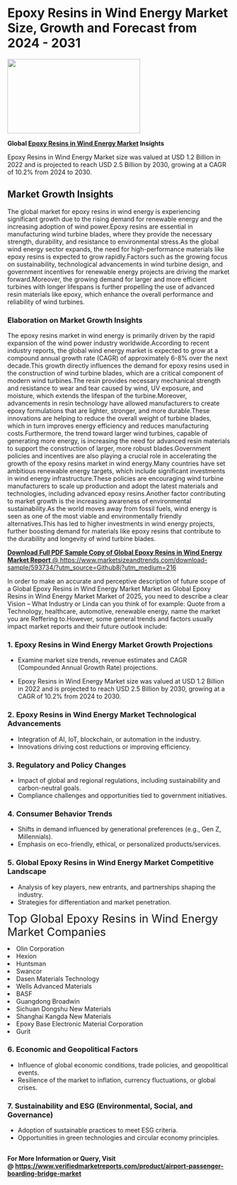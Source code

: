 <H1>Epoxy Resins in Wind Energy Market Size, Growth and Forecast from 2024 - 2031</H1><img class="aligncenter size-medium wp-image-584254" src="https://thirdeyenews.in/wp-content/uploads/2024/09/Global-Market-Research-300x168.jpeg" alt="" width="300" height="168" /><p><strong>Global&nbsp;<a href="https://www.marketsizeandtrends.com/download-sample/593734/?utm_source=Github8j?utm_medium=216">Epoxy Resins in Wind Energy Market</a> Insights</strong></p><p>Epoxy Resins in Wind Energy Market size was valued at USD 1.2 Billion in 2022 and is projected to reach USD 2.5 Billion by 2030, growing at a CAGR of 10.2% from 2024 to 2030.</p><p><h2>Market Growth Insights</h2> The global market for epoxy resins in wind energy is experiencing significant growth due to the rising demand for renewable energy and the increasing adoption of wind power.Epoxy resins are essential in manufacturing wind turbine blades, where they provide the necessary strength, durability, and resistance to environmental stress.As the global wind energy sector expands, the need for high-performance materials like epoxy resins is expected to grow rapidly.Factors such as the growing focus on sustainability, technological advancements in wind turbine design, and government incentives for renewable energy projects are driving the market forward.Moreover, the growing demand for larger and more efficient turbines with longer lifespans is further propelling the use of advanced resin materials like epoxy, which enhance the overall performance and reliability of wind turbines.<p><a href="download-sample-link"></a></p> <h3>Elaboration on Market Growth Insights</h3> The epoxy resins market in wind energy is primarily driven by the rapid expansion of the wind power industry worldwide.According to recent industry reports, the global wind energy market is expected to grow at a compound annual growth rate (CAGR) of approximately 6-8% over the next decade.This growth directly influences the demand for epoxy resins used in the construction of wind turbine blades, which are a critical component of modern wind turbines.The resin provides necessary mechanical strength and resistance to wear and tear caused by wind, UV exposure, and moisture, which extends the lifespan of the turbine.Moreover, advancements in resin technology have allowed manufacturers to create epoxy formulations that are lighter, stronger, and more durable.These innovations are helping to reduce the overall weight of turbine blades, which in turn improves energy efficiency and reduces manufacturing costs.Furthermore, the trend toward larger wind turbines, capable of generating more energy, is increasing the need for advanced resin materials to support the construction of larger, more robust blades.Government policies and incentives are also playing a crucial role in accelerating the growth of the epoxy resins market in wind energy.Many countries have set ambitious renewable energy targets, which include significant investments in wind energy infrastructure.These policies are encouraging wind turbine manufacturers to scale up production and adopt the latest materials and technologies, including advanced epoxy resins.Another factor contributing to market growth is the increasing awareness of environmental sustainability.As the world moves away from fossil fuels, wind energy is seen as one of the most viable and environmentally friendly alternatives.This has led to higher investments in wind energy projects, further boosting demand for materials like epoxy resins that contribute to the durability and longevity of wind turbine blades.<p><a href="get-more-link"></p><p><span class=""><strong>Download Full PDF Sample Copy of Global Epoxy Resins in Wind Energy Market Report</strong> @ <a href="https://www.marketsizeandtrends.com/download-sample/593734/?utm_source=Github8j?utm_medium=216" target="_blank">https://www.marketsizeandtrends.com/download-sample/593734/?utm_source=Github8j?utm_medium=216</a></span></p><p>In order to make an accurate and perceptive description of future scope of a Global&nbsp;Epoxy Resins in Wind Energy Market Market as Global&nbsp;Epoxy Resins in Wind Energy Market Market of 2025, you need to describe a clear Vision &ndash; What Industry or Linda can you think of for example: Quote from a Technology, healthcare, automotive, renewable energy, name the market you are Reffering to.However, some general trends and factors usually impact market reports and their future outlook include:</p><h3>1.&nbsp;<strong>Epoxy Resins in Wind Energy Market Growth Projections</strong></h3><ul><li>Examine market size trends, revenue estimates and CAGR (Compounded Annual Growth Rate) projections.</li><li><p>Epoxy Resins in Wind Energy Market size was valued at USD 1.2 Billion in 2022 and is projected to reach USD 2.5 Billion by 2030, growing at a CAGR of 10.2% from 2024 to 2030.</p></li></ul><h3>2.&nbsp;<strong>Epoxy Resins in Wind Energy Market Technological Advancements</strong></h3><ul><li>Integration of AI, IoT, blockchain, or automation in the industry.</li><li>Innovations driving cost reductions or improving efficiency.</li></ul><h3>3.&nbsp;<strong>Regulatory and Policy Changes</strong></h3><ul><li>Impact of global and regional regulations, including sustainability and carbon-neutral goals.</li><li>Compliance challenges and opportunities tied to government initiatives.</li></ul><h3>4.&nbsp;<strong>Consumer Behavior Trends</strong></h3><ul><li>Shifts in demand influenced by generational preferences (e.g., Gen Z, Millennials).</li><li>Emphasis on eco-friendly, ethical, or personalized products/services.</li></ul><h3>5.&nbsp;<strong>Global Epoxy Resins in Wind Energy Market Competitive Landscape</strong></h3><ul><li>Analysis of key players, new entrants, and partnerships shaping the industry.</li><li>Strategies for differentiation and market penetration.</li></ul><p data-pm-slice="1 1 []"><span style="color: inherit; font-family: inherit; font-size: 25px;">Top Global Epoxy Resins in Wind Energy Market Companies</span></p><div class="" data-test-id=""><p><li>Olin Corporation</li><li> Hexion</li><li> Huntsman</li><li> Swancor</li><li> Dasen Materials Technology</li><li> Wells Advanced Materials</li><li> BASF</li><li> Guangdong Broadwin</li><li> Sichuan Dongshu New Materials</li><li> Shanghai Kangda New Materials</li><li> Epoxy Base Electronic Material Corporation</li><li> Gurit</li></p></div><h3>6.&nbsp;<strong>Economic and Geopolitical Factors</strong></h3><ul><li>Influence of global economic conditions, trade policies, and geopolitical events.</li><li>Resilience of the market to inflation, currency fluctuations, or global crises.</li></ul><h3>7.&nbsp;<strong>Sustainability and ESG (Environmental, Social, and Governance)</strong></h3><ul><li>Adoption of sustainable practices to meet ESG criteria.</li><li>Opportunities in green technologies and circular economy principles.</li></ul><h2><strong style="font-size: 14px;">For More Information or Query, Visit @&nbsp;</strong><a style="background-color: #ffffff; font-size: 14px;" href="https://www.marketsizeandtrends.com/report/epoxy-resins-in-wind-energy-market/" target="_blank">https://www.verifiedmarketreports.com/product/airport-passenger-boarding-bridge-market</a></h2>